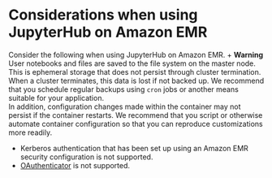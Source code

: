 # Considerations when using JupyterHub on Amazon EMR<a name="emr-jupyterhub-considerations"></a>

Consider the following when using JupyterHub on Amazon EMR\.
+ 
**Warning**  
User notebooks and files are saved to the file system on the master node\. This is ephemeral storage that does not persist through cluster termination\. When a cluster terminates, this data is lost if not backed up\. We recommend that you schedule regular backups using `cron` jobs or another means suitable for your application\.  
In addition, configuration changes made within the container may not persist if the container restarts\. We recommend that you script or otherwise automate container configuration so that you can reproduce customizations more readily\.
+ Kerberos authentication that has been set up using an Amazon EMR security configuration is not supported\.
+ [OAuthenticator](https://github.com/jupyterhub/oauthenticator) is not supported\.